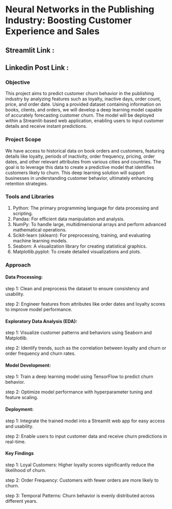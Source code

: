 # Neural Networks in the Publishing Industry: Boosting Customer Experience and Sales

## Streamlit Link :

## Linkedin Post Link :

### Objective

This project aims to predict customer churn behavior in the publishing industry by analyzing features such as loyalty, inactive days, order count, price, and order date. Using a provided dataset containing information on books, clients, and orders, we will develop a deep learning model capable of accurately forecasting customer churn. The model will be deployed within a Streamlit-based web application, enabling users to input customer details and receive instant predictions.

### Project Scope

We have access to historical data on book orders and customers, featuring details like loyalty, periods of inactivity, order frequency, pricing, order dates, and other relevant attributes from various cities and countries. The goal is to leverage this data to create a predictive model that identifies customers likely to churn. This deep learning solution will support businesses in understanding customer behavior, ultimately enhancing retention strategies.

### Tools and Libraries

1.	Python: The primary programming language for data processing and scripting.
2.	Pandas: For efficient data manipulation and analysis.
3.	NumPy: To handle large, multidimensional arrays and perform advanced mathematical operations.
4.	Scikit-learn (sklearn): For preprocessing, training, and evaluating machine learning models.
5.	Seaborn: A visualization library for creating statistical graphics.
6.	Matplotlib.pyplot: To create detailed visualizations and plots.

### Approach
#### Data Processing:
step 1: Clean and preprocess the dataset to ensure consistency and usability.

step 2: Engineer features from attributes like order dates and loyalty scores to improve model performance.

#### Exploratory Data Analysis (EDA):
step 1: Visualize customer patterns and behaviors using Seaborn and Matplotlib.

step 2: Identify trends, such as the correlation between loyalty and churn or order frequency and churn rates.

#### Model Development:
step 1: Train a deep learning model using TensorFlow to predict churn behavior.

step 2: Optimize model performance with hyperparameter tuning and feature scaling.

#### Deployment:
step 1: Integrate the trained model into a Streamlit web app for easy access and usability.

step 2: Enable users to input customer data and receive churn predictions in real-time.

#### Key Findings
step 1: Loyal Customers: Higher loyalty scores significantly reduce the likelihood of churn.

step 2: Order Frequency: Customers with fewer orders are more likely to churn.

step 3: Temporal Patterns: Churn behavior is evenly distributed across different years.
